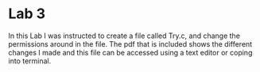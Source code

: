 # Lab 3

In this Lab I was instructed to create a file called Try.c, and change the permissions around in the file. The pdf that is included shows the different changes I made and this file can be accessed using a text editor or coping into terminal. 
